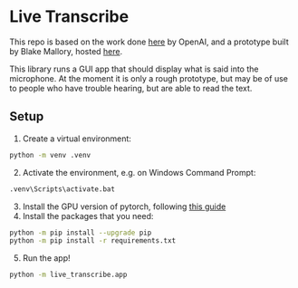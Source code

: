 # Live Transcribe


This repo is based on the work done [here](https://github.com/openai/whisper) by OpenAI, and a prototype built by Blake Mallory, hosted [here](https://github.com/mallorbc/whisper_mic).

This library runs a GUI app that should display what is said into the microphone. At the moment it is only a rough prototype, but may be of use to people who have trouble hearing, but are able to read the text.

## Setup

1. Create a virtual environment:
```bash
python -m venv .venv
```
2. Activate the environment, e.g. on Windows Command Prompt:
```bash
.venv\Scripts\activate.bat
```
3. Install the GPU version of pytorch, following [this guide](https://pytorch.org/get-started/locally/)
4. Install the packages that you need:
```bash
python -m pip install --upgrade pip
python -m pip install -r requirements.txt
```
5. Run the app!
```bash
python -m live_transcribe.app
```